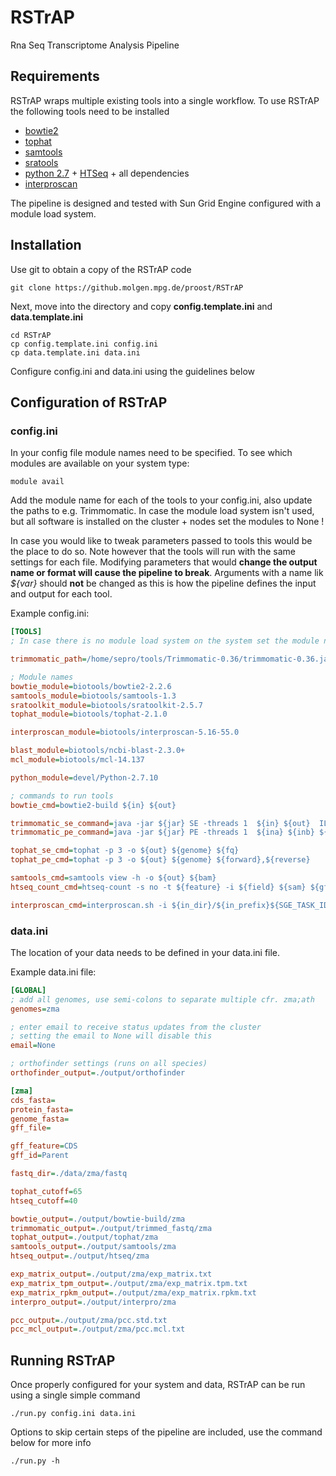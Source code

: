 # RSTrAP
Rna Seq Transcriptome Analysis Pipeline

## Requirements
RSTrAP wraps multiple existing tools into a single workflow. To use RSTrAP the following tools need to be installed

  * [bowtie2](http://bowtie-bio.sourceforge.net/bowtie2/index.shtml)
  * [tophat](https://ccb.jhu.edu/software/tophat/manual.shtml)
  * [samtools](http://www.htslib.org/)
  * [sratools](http://ncbi.github.io/sra-tools/)
  * [python 2.7](https://www.python.org/download/releases/2.7/) + [HTSeq](http://www-huber.embl.de/users/anders/HTSeq/doc/index.html) + all dependencies
  * [interproscan](https://www.ebi.ac.uk/interpro/)

The pipeline is designed and tested with Sun Grid Engine configured with a module load system.

## Installation
Use git to obtain a copy of the RSTrAP code

    git clone https://github.molgen.mpg.de/proost/RSTrAP

Next, move into the directory and copy **config.template.ini** and **data.template.ini**

    cd RSTrAP
    cp config.template.ini config.ini
    cp data.template.ini data.ini

Configure config.ini and data.ini using the guidelines below

## Configuration of RSTrAP
### config.ini
In your config file module names need to be specified. To see which modules are available on your system type:

    module avail

Add the module name for each of the tools to your config.ini, also update the paths to e.g. Trimmomatic.
In case the module load system isn't used, but all software is installed on the cluster + nodes set the modules to None !

In case you would like to tweak parameters passed to tools this would be the place to do so. Note however that the tools
will run with the same settings for each file. Modifying parameters that would **change the output name or format will 
cause the pipeline to break**. Arguments with a name lik *${var}* should **not** be changed as this is how the pipeline 
defines the input and output for each tool.

Example config.ini:

```ini
[TOOLS]
; In case there is no module load system on the system set the module name to None

trimmomatic_path=/home/sepro/tools/Trimmomatic-0.36/trimmomatic-0.36.jar

; Module names
bowtie_module=biotools/bowtie2-2.2.6
samtools_module=biotools/samtools-1.3
sratoolkit_module=biotools/sratoolkit-2.5.7
tophat_module=biotools/tophat-2.1.0

interproscan_module=biotools/interproscan-5.16-55.0

blast_module=biotools/ncbi-blast-2.3.0+
mcl_module=biotools/mcl-14.137

python_module=devel/Python-2.7.10

; commands to run tools
bowtie_cmd=bowtie2-build ${in} ${out}

trimmomatic_se_command=java -jar ${jar} SE -threads 1  ${in} ${out}  ILLUMINACLIP:/home/sepro/tools/Trimmomatic-0.36/adapters/TruSeq3-SE.fa:2:30:10 LEADING:3 TRAILING:3 SLIDINGWINDOW:4:15 MINLEN:36
trimmomatic_pe_command=java -jar ${jar} PE -threads 1  ${ina} ${inb} ${outap} ${outau} ${outbp} ${outbu} ILLUMINACLIP:/home/sepro/tools/Trimmomatic-0.36/adapters/TruSeq3-PE.fa:2:30:10 LEADING:3 TRAILING:3 SLIDINGWINDOW:4:15 MINLEN:36

tophat_se_cmd=tophat -p 3 -o ${out} ${genome} ${fq}
tophat_pe_cmd=tophat -p 3 -o ${out} ${genome} ${forward},${reverse}

samtools_cmd=samtools view -h -o ${out} ${bam}
htseq_count_cmd=htseq-count -s no -t ${feature} -i ${field} ${sam} ${gff} > ${out}

interproscan_cmd=interproscan.sh -i ${in_dir}/${in_prefix}${SGE_TASK_ID} -o ${out_dir}/${out_prefix}${SGE_TASK_ID} -f tsv -dp -iprlookup -goterms --tempdir /tmp

```

### data.ini
The location of your data needs to be defined in your data.ini file.

Example data.ini file:
```ini
[GLOBAL]
; add all genomes, use semi-colons to separate multiple cfr. zma;ath
genomes=zma

; enter email to receive status updates from the cluster
; setting the email to None will disable this
email=None

; orthofinder settings (runs on all species)
orthofinder_output=./output/orthofinder

[zma]
cds_fasta=
protein_fasta=
genome_fasta=
gff_file=

gff_feature=CDS
gff_id=Parent

fastq_dir=./data/zma/fastq

tophat_cutoff=65
htseq_cutoff=40

bowtie_output=./output/bowtie-build/zma
trimmomatic_output=./output/trimmed_fastq/zma
tophat_output=./output/tophat/zma
samtools_output=./output/samtools/zma
htseq_output=./output/htseq/zma

exp_matrix_output=./output/zma/exp_matrix.txt
exp_matrix_tpm_output=./output/zma/exp_matrix.tpm.txt
exp_matrix_rpkm_output=./output/zma/exp_matrix.rpkm.txt
interpro_output=./output/interpro/zma

pcc_output=./output/zma/pcc.std.txt
pcc_mcl_output=./output/zma/pcc.mcl.txt
```

## Running RSTrAP
Once properly configured for your system and data, RSTrAP can be run using a single simple command

    ./run.py config.ini data.ini

Options to skip certain steps of the pipeline are included, use the command below for more info

    ./run.py -h

